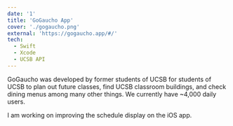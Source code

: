 ```yaml
---
date: '1'
title: 'GoGaucho App'
cover: './gogaucho.png'
external: 'https://gogaucho.app/#/'
tech:
  - Swift
  - Xcode
  - UCSB API
---
```


GoGaucho was developed by former students of UCSB for students of UCSB to plan out future classes, find UCSB classroom buildings, and check dining menus among many other things. We currently have ~4,000 daily users.

I am working on improving the schedule display on the iOS app.
